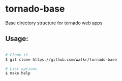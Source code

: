 tornado-base
============
Base directory structure for tornado web apps


## Usage:

```bash

# Clone it
$ git clone https://github.com/walkr/tornado-base

# List options
$ make help

```
